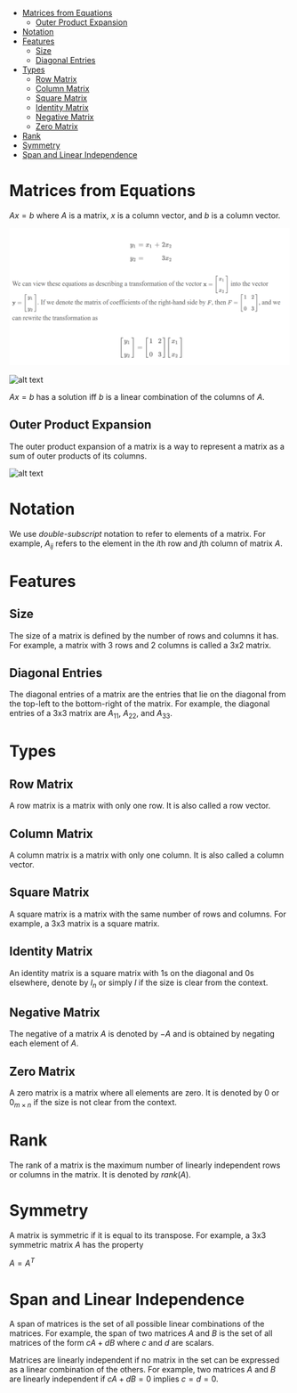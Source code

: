 

- [Matrices from Equations](#matrices-from-equations)
  - [Outer Product Expansion](#outer-product-expansion)
- [Notation](#notation)
- [Features](#features)
  - [Size](#size)
  - [Diagonal Entries](#diagonal-entries)
- [Types](#types)
  - [Row Matrix](#row-matrix)
  - [Column Matrix](#column-matrix)
  - [Square Matrix](#square-matrix)
  - [Identity Matrix](#identity-matrix)
  - [Negative Matrix](#negative-matrix)
  - [Zero Matrix](#zero-matrix)
- [Rank](#rank)
- [Symmetry](#symmetry)
- [Span and Linear Independence](#span-and-linear-independence)


# Matrices from Equations

$Ax = b$ where $A$ is a matrix, $x$ is a column vector, and $b$ is a column vector.



![alt text](pictures/equations-as-matrices.png)

![alt text](pictures/equations-as-matrices-2.png)

$Ax = b$ has a solution iff $b$ is a linear combination of the columns of $A$.

## Outer Product Expansion

The outer product expansion of a matrix is a way to represent a matrix as a sum of outer products of its columns.

![alt text](pictures/outer-product-expansion.png)

# Notation

We use *double-subscript* notation to refer to elements of a matrix. For example, $A_{ij}$ refers to the element in the $i$th row and $j$th column of matrix $A$.

# Features

## Size

The size of a matrix is defined by the number of rows and columns it has. For example, a matrix with 3 rows and 2 columns is called a 3x2 matrix.

## Diagonal Entries

The diagonal entries of a matrix are the entries that lie on the diagonal from the top-left to the bottom-right of the matrix. For example, the diagonal entries of a 3x3 matrix are $A_{11}$, $A_{22}$, and $A_{33}$.


# Types

## Row Matrix

A row matrix is a matrix with only one row. It is also called a row vector.

## Column Matrix

A column matrix is a matrix with only one column. It is also called a column vector.

## Square Matrix

A square matrix is a matrix with the same number of rows and columns. For example, a 3x3 matrix is a square matrix.

## Identity Matrix

An identity matrix is a square matrix with 1s on the diagonal and 0s elsewhere, denote by $I_n$ or simply $I$ if the size is clear from the context.

## Negative Matrix

The negative of a matrix $A$ is denoted by $-A$ and is obtained by negating each element of $A$.

## Zero Matrix

A zero matrix is a matrix where all elements are zero. It is denoted by $0$ or $0_{m \times n}$ if the size is not clear from the context.

# Rank

The rank of a matrix is the maximum number of linearly independent rows or columns in the matrix. It is denoted by $rank(A)$.


# Symmetry

A matrix is symmetric if it is equal to its transpose. For example, a 3x3 symmetric matrix $A$ has the property

$A = A^T$

# Span and Linear Independence

A span of matrices is the set of all possible linear combinations of the matrices. For example, the span of two matrices $A$ and $B$ is the set of all matrices of the form $cA + dB$ where $c$ and $d$ are scalars.

Matrices are linearly independent if no matrix in the set can be expressed as a linear combination of the others. For example, two matrices $A$ and $B$ are linearly independent if $cA + dB = 0$ implies $c = d = 0$.